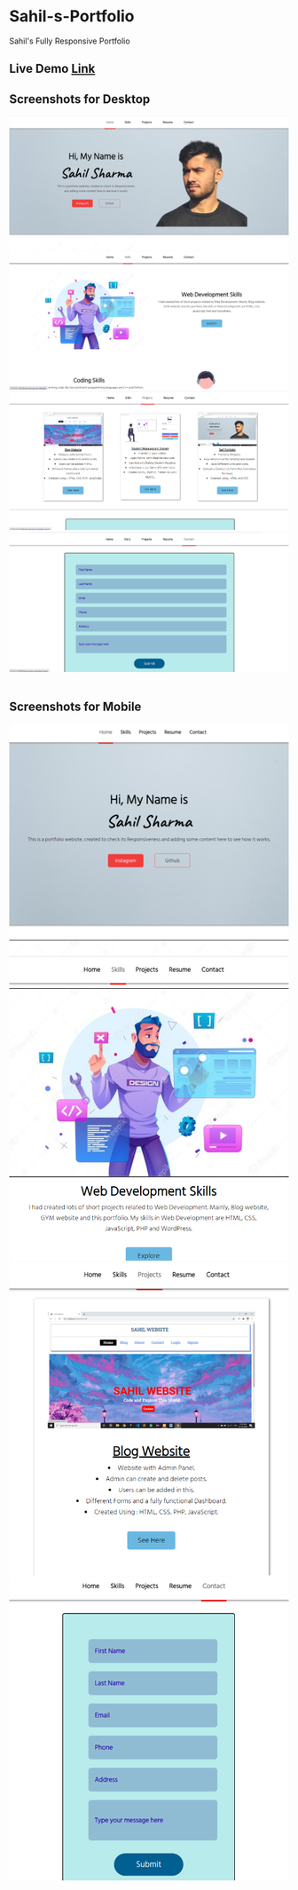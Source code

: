 # Sahil-s-Portfolio
Sahil's Fully Responsive Portfolio
<h2>Live Demo <a href="https://sahil-sharma-50.github.io/Sahil-s-Portfolio" target="_blank">Link</a></h2>
<h2>Screenshots for Desktop</h2>
<img src="screenshots/Desktop/1.png"><br>
<img src="screenshots/Desktop/2.png"><br>
<img src="screenshots/Desktop/3.png"><br>
<img src="screenshots/Desktop/4.png"><br><br>

<h2>Screenshots for Mobile</h2>
<img src="screenshots/Mobile/5.png"><br>
<img src="screenshots/Mobile/6.png"><br>
<img src="screenshots/Mobile/7.png"><br>
<img src="screenshots/Mobile/8.png"><br>
